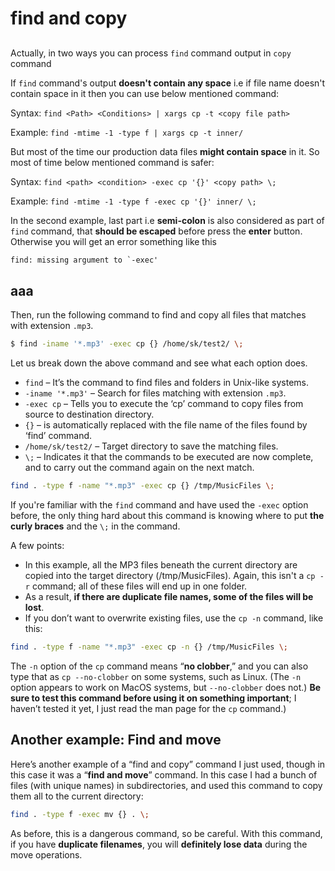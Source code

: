 # find and copy

## 

Actually, in two ways you can process `find` command output in `copy` command

If `find` command's output **doesn't contain any space** i.e if file name doesn't contain space in it then you can use below mentioned command:

Syntax: `find <Path> <Conditions> | xargs cp -t <copy file path>`

Example: `find -mtime -1 -type f | xargs cp -t inner/`

But most of the time our production data files **might contain space** in it. So most of time below mentioned command is safer:

Syntax: `find <path> <condition> -exec cp '{}' <copy path> \;`

Example: `find -mtime -1 -type f -exec cp '{}' inner/ \;`

In the second example, last part i.e **semi-colon** is also considered as part of `find` command, that **should be escaped** before press the **enter** button. Otherwise you will get an error something like this

```txt
find: missing argument to `-exec'
```


## aaa

Then, run the following command to find and copy all files that matches with extension `.mp3`.

```bash
$ find -iname '*.mp3' -exec cp {} /home/sk/test2/ \;
```

Let us break down the above command and see what each option does.

- `find` – It’s the command to find files and folders in Unix-like systems.
- `-iname '*.mp3'` – Search for files matching with extension `.mp3`.
- `-exec cp` – Tells you to execute the ‘cp’ command to copy files from source to destination directory.
- `{}` – is automatically replaced with the file name of the files found by ‘find’ command.
- `/home/sk/test2/` – Target directory to save the matching files.
- `\;` – Indicates it that the commands to be executed are now complete, and to carry out the command again on the next match.




```bash
find . -type f -name "*.mp3" -exec cp {} /tmp/MusicFiles \;
```

If you're familiar with the `find` command and have used the `-exec` option before, the only thing hard about this command is knowing where to put **the curly braces** and the `\;` in the command.

A few points:

- In this example, all the MP3 files beneath the current directory are copied into the target directory (/tmp/MusicFiles). Again, this isn't a `cp -r` command; all of these files will end up in one folder.
- As a result, **if there are duplicate file names, some of the files will be lost**.
- If you don’t want to overwrite existing files, use the `cp -n` command, like this:

```bash
find . -type f -name "*.mp3" -exec cp -n {} /tmp/MusicFiles \;
```

The `-n` option of the `cp` command means “**no clobber**,” and you can also type that as `cp --no-clobber` on some systems, such as Linux. (The `-n` option appears to work on MacOS systems, but `--no-clobber` does not.) **Be sure to test this command before using it on something important**; I haven’t tested it yet, I just read the man page for the `cp` command.)


## Another example: Find and move

Here’s another example of a “find and copy” command I just used, though in this case it was a “**find and move**” command. In this case I had a bunch of files (with unique names) in subdirectories, and used this command to copy them all to the current directory:

```bash
find . -type f -exec mv {} . \;
```

As before, this is a dangerous command, so be careful. With this command, if you have **duplicate filenames**, you will **definitely lose data** during the move operations.


